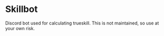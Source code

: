 # Skillbot

Discord bot used for calculating trueskill.
This is not maintained, so use at your own risk.
